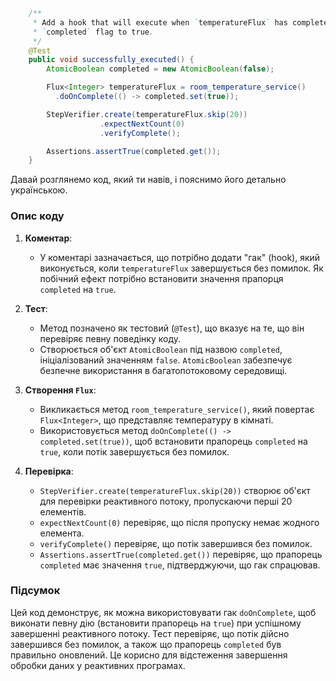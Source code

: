 ```java
    /**
     * Add a hook that will execute when `temperatureFlux` has completed without errors. As a side effect set
     * `completed` flag to true.
     */
    @Test
    public void successfully_executed() {
        AtomicBoolean completed = new AtomicBoolean(false);

        Flux<Integer> temperatureFlux = room_temperature_service()
          .doOnComplete(() -> completed.set(true));

        StepVerifier.create(temperatureFlux.skip(20))
                    .expectNextCount(0)
                    .verifyComplete();

        Assertions.assertTrue(completed.get());
    }
```
Давай розглянемо код, який ти навів, і пояснимо його детально українською.

### Опис коду

1. **Коментар**:
    - У коментарі зазначається, що потрібно додати "гак" (hook), який виконується, коли `temperatureFlux` завершується без помилок. Як побічний ефект потрібно встановити значення прапорця `completed` на `true`.

2. **Тест**:
    - Метод позначено як тестовий (`@Test`), що вказує на те, що він перевіряє певну поведінку коду.
    - Створюється об'єкт `AtomicBoolean` під назвою `completed`, ініціалізований значенням `false`. `AtomicBoolean` забезпечує безпечне використання в багатопотоковому середовищі.

3. **Створення `Flux`**:
    - Викликається метод `room_temperature_service()`, який повертає `Flux<Integer>`, що представляє температуру в кімнаті.
    - Використовується метод `doOnComplete(() -> completed.set(true))`, щоб встановити прапорець `completed` на `true`, коли потік завершується без помилок.

4. **Перевірка**:
    - `StepVerifier.create(temperatureFlux.skip(20))` створює об'єкт для перевірки реактивного потоку, пропускаючи перші 20 елементів.
    - `expectNextCount(0)` перевіряє, що після пропуску немає жодного елемента.
    - `verifyComplete()` перевіряє, що потік завершився без помилок.
    - `Assertions.assertTrue(completed.get())` перевіряє, що прапорець `completed` має значення `true`, підтверджуючи, що гак спрацював.

### Підсумок

Цей код демонструє, як можна використовувати гак `doOnComplete`, щоб виконати певну дію (встановити прапорець на `true`) при успішному завершенні реактивного потоку. Тест перевіряє, що потік дійсно завершився без помилок, а також що прапорець `completed` був правильно оновлений. Це корисно для відстеження завершення обробки даних у реактивних програмах.
